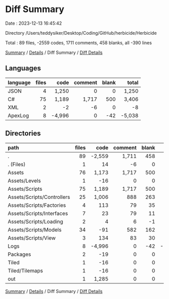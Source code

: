 # Diff Summary

Date : 2023-12-13 16:45:42

Directory /Users/teddysiker/Desktop/Coding/GitHub/herbicide/Herbicide

Total : 89 files,  -2559 codes, 1711 comments, 458 blanks, all -390 lines

[Summary](results.md) / [Details](details.md) / Diff Summary / [Diff Details](diff-details.md)

## Languages
| language | files | code | comment | blank | total |
| :--- | ---: | ---: | ---: | ---: | ---: |
| JSON | 4 | 1,250 | 0 | 0 | 1,250 |
| C# | 75 | 1,189 | 1,717 | 500 | 3,406 |
| XML | 2 | -2 | -6 | 0 | -8 |
| ApexLog | 8 | -4,996 | 0 | -42 | -5,038 |

## Directories
| path | files | code | comment | blank | total |
| :--- | ---: | ---: | ---: | ---: | ---: |
| . | 89 | -2,559 | 1,711 | 458 | -390 |
| . (Files) | 1 | 14 | -6 | 0 | 8 |
| Assets | 76 | 1,173 | 1,717 | 500 | 3,390 |
| Assets/Levels | 1 | -16 | 0 | 0 | -16 |
| Assets/Scripts | 75 | 1,189 | 1,717 | 500 | 3,406 |
| Assets/Scripts/Controllers | 25 | 1,006 | 888 | 263 | 2,157 |
| Assets/Scripts/Factories | 4 | 113 | 79 | 35 | 227 |
| Assets/Scripts/Interfaces | 7 | 23 | 79 | 11 | 113 |
| Assets/Scripts/Loading | 2 | 4 | 6 | -1 | 9 |
| Assets/Scripts/Models | 34 | -91 | 582 | 162 | 653 |
| Assets/Scripts/View | 3 | 134 | 83 | 30 | 247 |
| Logs | 8 | -4,996 | 0 | -42 | -5,038 |
| Packages | 2 | -19 | 0 | 0 | -19 |
| Tiled | 1 | -16 | 0 | 0 | -16 |
| Tiled/Tilemaps | 1 | -16 | 0 | 0 | -16 |
| out | 1 | 1,285 | 0 | 0 | 1,285 |

[Summary](results.md) / [Details](details.md) / Diff Summary / [Diff Details](diff-details.md)
